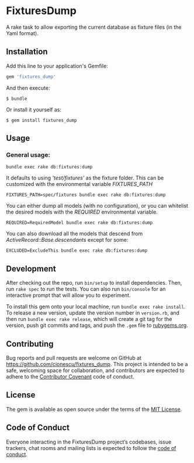 # FixturesDump

A rake task to allow exporting the current database as fixture files (in the Yaml format).

## Installation

Add this line to your application's Gemfile:

```ruby
gem 'fixtures_dump'
```

And then execute:

    $ bundle

Or install it yourself as:

    $ gem install fixtures_dump

## Usage

### General usage:

    bundle exec rake db:fixtures:dump

It defaults to using _'test/fixtures'_ as the fixture folder. This can be customized with the environmental variable _FIXTURES_PATH_

    FIXTURES_PATH=spec/fixtures bundle exec rake db:fixtures:dump

You can either dump all models (with no configuration), or you can whitelist the desired models with the _REQUIRED_ environmental variable.

    REQUIRED=RequiredModel bundle exec rake db:fixtures:dump

You can also download all the models that descend from _ActiveRecord::Base.descendants_ except for some:

    EXCLUDED=ExcludeThis bundle exec rake db:fixtures:dump

## Development

After checking out the repo, run `bin/setup` to install dependencies. Then, run `rake spec` to run the tests. You can also run `bin/console` for an interactive prompt that will allow you to experiment.

To install this gem onto your local machine, run `bundle exec rake install`. To release a new version, update the version number in `version.rb`, and then run `bundle exec rake release`, which will create a git tag for the version, push git commits and tags, and push the `.gem` file to [rubygems.org](https://rubygems.org).

## Contributing

Bug reports and pull requests are welcome on GitHub at https://github.com/cionescu/fixtures_dump. This project is intended to be a safe, welcoming space for collaboration, and contributors are expected to adhere to the [Contributor Covenant](http://contributor-covenant.org) code of conduct.

## License

The gem is available as open source under the terms of the [MIT License](https://opensource.org/licenses/MIT).

## Code of Conduct

Everyone interacting in the FixturesDump project’s codebases, issue trackers, chat rooms and mailing lists is expected to follow the [code of conduct](https://github.com/cionescu/fixtures_dump/blob/master/CODE_OF_CONDUCT.md).
